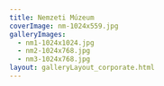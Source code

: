 ```yaml
---
title: Nemzeti Múzeum
coverImage: nm-1024x559.jpg
galleryImages:
  - nm1-1024x1024.jpg
  - nm2-1024x768.jpg
  - nm3-1024x768.jpg
layout: galleryLayout_corporate.html
---
```

